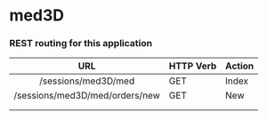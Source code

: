 # med3D

### REST routing for this application
| URL 	| HTTP Verb 	| Action 	|
|:---:	|-----------	|--------	|
| /sessions/med3D/med    	|  GET         	|    Index    	|
| /sessions/med3D/med/orders/new    	|      GET     	|     New  	|
|     	|           	|        	|
|     	|           	|        	|